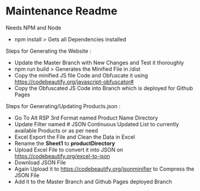 # Maintenance Readme

Needs NPM and Node

- npm install > Gets all Dependencies installed

Steps for Generating the Website :

- Update the Master Branch with New Changes and Test it thoroughly
- npm run build > Generates the Minified File in /dist
- Copy the minified JS file Code and Obfuscate it using <https://codebeautify.org/javascript-obfuscator#>
- Copy the Obfuscated JS Code into Branch which is deployed for Github Pages

Steps for Generating/Updating Products.json :

- Go To Alt RSP 3rd Format named Product Name Directory
- Update Filter named # JSON Continuous Updated List to currently available Products or as per need
- Excel Export the File and Clean the Data in Excel
- Rename the **Sheet1** to **productDirectory**
- Upload Excel File to convert it into JSON on <https://codebeautify.org/excel-to-json>
- Download JSON File
- Again Upload it to <https://codebeautify.org/jsonminifier> to Compress the JSON File
- Add it to the Master Branch and Github Pages deployed Branch
  